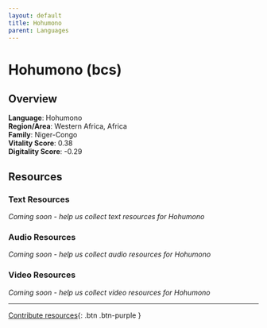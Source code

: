 ```yaml
---
layout: default
title: Hohumono
parent: Languages
---
```


# Hohumono (bcs)

## Overview

**Language**: Hohumono  
**Region/Area**: Western Africa, Africa  
**Family**: Niger-Congo  
**Vitality Score**: 0.38  
**Digitality Score**: -0.29  

## Resources

### Text Resources
*Coming soon - help us collect text resources for Hohumono*

### Audio Resources
*Coming soon - help us collect audio resources for Hohumono*

### Video Resources
*Coming soon - help us collect video resources for Hohumono*

---

[Contribute resources](https://fairtrain.github.io/){: .btn .btn-purple }
